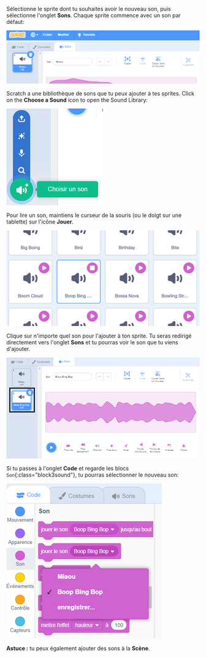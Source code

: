 Sélectionne le sprite dont tu souhaites avoir le nouveau son, puis sélectionne l'onglet **Sons**. Chaque sprite commence avec un son par défaut:

![L'onglet Sons s'ouvre dans l'éditeur Scratch.](images/sound-tab.png)

Scratch a une bibliothèque de sons que tu peux ajouter à tes sprites. Click on the **Choose a Sound** icon to open the Sound Library:

![The 'Choose a Sound' icon highlighted.](images/choose-a-sound-button.png)

Pour lire un son, maintiens le curseur de la souris (ou le doigt sur une tablette) sur l'icône **Jouer**.

![Icônes « Jouer ».](images/sound-preview.png)

Clique sur n'importe quel son pour l'ajouter à ton sprite. Tu seras redirigé directement vers l'onglet **Sons** et tu pourras voir le son que tu viens d'ajouter.

![Un son nouvellement inséré dans l'onglet Sons.](images/new-sound-added.png)

Si tu passes à l'onglet **Code** et regarde les blocs `Son`{:class="block3sound"}, tu pourras sélectionner le nouveau son:

![The 'Sound' blocks menu, with the new sound available for use within blocks.](images/new-sound-block.png)

**Astuce :** tu peux également ajouter des sons à la **Scène**.
